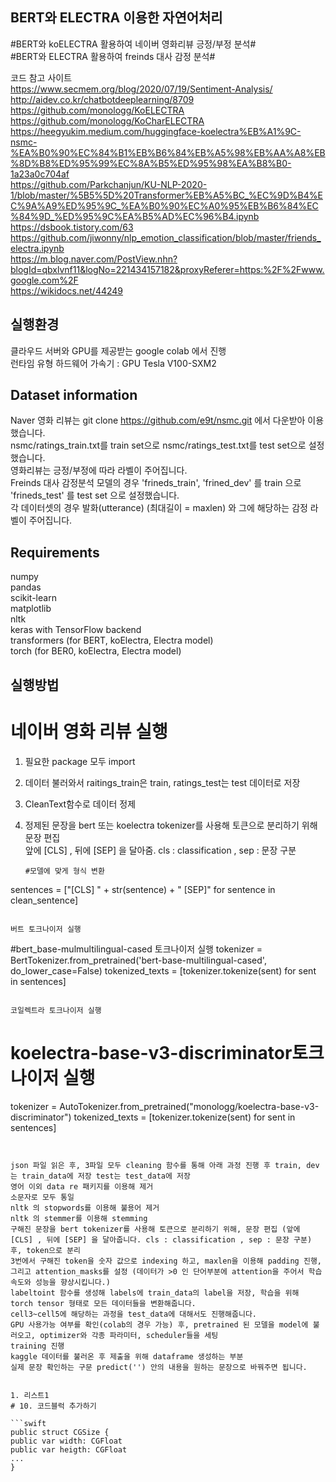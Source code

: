 ## BERT와 ELECTRA 이용한 자연어처리
#BERT와 koELECTRA 활용하여 네이버 영화리뷰 긍정/부정 분석#  
#BERT와 ELECTRA 활용하여 freinds 대사 감정 분석#   

코드 참고 사이트  
https://www.secmem.org/blog/2020/07/19/Sentiment-Analysis/  
http://aidev.co.kr/chatbotdeeplearning/8709  
https://github.com/monologg/KoELECTRA  
https://github.com/monologg/KoCharELECTRA  
https://heegyukim.medium.com/huggingface-koelectra%EB%A1%9C-nsmc-%EA%B0%90%EC%84%B1%EB%B6%84%EB%A5%98%EB%AA%A8%EB%8D%B8%ED%95%99%EC%8A%B5%ED%95%98%EA%B8%B0-1a23a0c704af  
https://github.com/Parkchanjun/KU-NLP-2020-1/blob/master/%5B5%5D%20Transformer%EB%A5%BC_%EC%9D%B4%EC%9A%A9%ED%95%9C_%EA%B0%90%EC%A0%95%EB%B6%84%EC%84%9D_%ED%95%9C%EA%B5%AD%EC%96%B4.ipynb    
https://dsbook.tistory.com/63    
https://github.com/jiwonny/nlp_emotion_classification/blob/master/friends_electra.ipynb  
https://m.blog.naver.com/PostView.nhn?blogId=qbxlvnf11&logNo=221434157182&proxyReferer=https:%2F%2Fwww.google.com%2F  
https://wikidocs.net/44249  

## 실행환경
클라우드 서버와 GPU를 제공받는 google colab 에서 진행  
런타임 유형 하드웨어 가속기 : GPU Tesla V100-SXM2  

## Dataset information 
Naver 영화 리뷰는 git clone https://github.com/e9t/nsmc.git 에서 다운받아 이용했습니다.   
nsmc/ratings_train.txt를 train set으로 nsmc/ratings_test.txt를  test set으로 설정했습니다.  
영화리뷰는 긍정/부정에 따라 라벨이 주어집니다.   
Freinds 대사 감정분석 모델의 경우 'frineds_train', 'frined_dev' 를 train 으로 'frineds_test' 를 test set 으로 설정했습니다.   
각 데이터셋의 경우 발화(utterance) (최대길이 = maxlen) 와 그에 해당하는 감정 라벨이 주어집니다.  

## Requirements  
numpy  
pandas  
scikit-learn  
matplotlib  
nltk  
keras with TensorFlow backend  
transformers (for BERT, koElectra, Electra model)  
torch (for BER0, koElectra, Electra model)  


## 실행방법

# 네이버 영화 리뷰 실행 
1. 필요한 package 모두 import  
2. 데이터 불러와서 raitings_train은 train, ratings_test는 test 데이터로 저장
3. CleanText함수로 데이터 정제  
4. 정제된 문장을 bert 또는 koelectra tokenizer를 사용해 토큰으로 분리하기 위해 문장 편집   
    앞에 [CLS] , 뒤에 [SEP] 을 달아줌. cls : classification , sep : 문장 구분 
   
   ```
   #모델에 맞게 형식 변환  
  sentences = ["[CLS] " + str(sentence) + " [SEP]" for sentence in clean_sentence]
   ```
 
   버트 토크나이저 실행
   
   ```
   #bert_base-mulmultilingual-cased 토크나이저 실행 
  tokenizer = BertTokenizer.from_pretrained('bert-base-multilingual-cased', do_lower_case=False)
  tokenized_texts = [tokenizer.tokenize(sent) for sent in sentences]
   ```
   
   코일렉트라 토크나이저 실행
   
   ```
   # koelectra-base-v3-discriminator토크나이저 실행
  tokenizer = AutoTokenizer.from_pretrained("monologg/koelectra-base-v3-discriminator")
  tokenized_texts = [tokenizer.tokenize(sent) for sent in sentences]
   ```


json 파일 읽은 후, 3파일 모두 cleaning 함수를 통해 아래 과정 진행 후 train, dev는 train_data에 저장 test는 test_data에 저장
영어 이외 data re 패키지를 이용해 제거
소문자로 모두 통일
nltk 의 stopwords를 이용해 불용어 제거
nltk 의 stemmer를 이용해 stemming
구해진 문장을 bert tokenizer를 사용해 토큰으로 분리하기 위해, 문장 편집 (앞에 [CLS] , 뒤에 [SEP] 을 달아줍니다. cls : classification , sep : 문장 구분) 후, token으로 분리
3번에서 구해진 token을 숫자 값으로 indexing 하고, maxlen을 이용해 padding 진행, 그리고 attention_masks를 설정 (데이터가 >0 인 단어부분에 attention을 주어서 학습 속도와 성능을 향상시킵니다.)
labeltoint 함수를 생성해 labels에 train_data의 label을 저장, 학습을 위해 torch tensor 형태로 모든 데이터들을 변환해줍니다.
cell3~cell5에 해당하는 과정을 test_data에 대해서도 진행해줍니다.
GPU 사용가능 여부를 확인(colab의 경우 가능) 후, pretrained 된 모델을 model에 불러오고, optimizer와 각종 파라미터, scheduler들을 세팅
training 진행
kaggle 데이터를 불러온 후 제출을 위해 dataframe 생성하는 부분
실제 문장 확인하는 구문 predict('') 안의 내용을 원하는 문장으로 바꿔주면 됩니다.


1. 리스트1
# 10. 코드블럭 추가하기

```swift
public struct CGSize {
  public var width: CGFloat
  public var heigth: CGFloat
  ...
}
```
